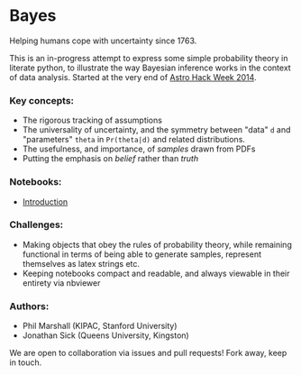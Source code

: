 # Bayes

Helping humans cope with uncertainty since 1763.

This is an in-progress attempt to express some simple probability theory in literate python, to illustrate the way Bayesian inference works in the context of data analysis. Started at the very end of [Astro Hack Week 2014](http://astrohackweek.github.io/).

### Key concepts:

* The rigorous tracking of assumptions
* The universality of uncertainty, and the symmetry between "data" `d` and "parameters" `theta` in `Pr(theta|d)` and related distributions.
* The usefulness, and importance, of *samples* drawn from PDFs
* Putting the emphasis on *belief* rather than *truth*

### Notebooks:

* [Introduction](http://nbviewer.ipython.org/github/drphilmarshall/bayes/blob/master/Introduction.ipynb)

### Challenges:

* Making objects that obey the rules of probability theory, while remaining functional in terms of being able to generate samples, represent themselves as latex strings etc.
* Keeping notebooks compact and readable, and always viewable in their entirety via nbviewer

### Authors:

* Phil Marshall (KIPAC, Stanford University)
* Jonathan Sick (Queens University, Kingston)

We are open to collaboration via issues and pull requests! Fork away, keep in touch.
